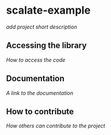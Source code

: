# scalate-example

*add project short description*

## Accessing the library

*How to access the code*

## Documentation

*A link to the documentation*

## How to contribute

*How others can contribute to the project*